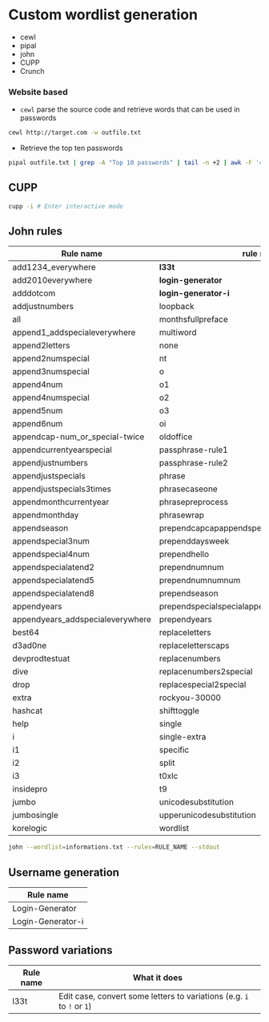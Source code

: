 # Custom wordlist generation

- cewl
- pipal
- john
- CUPP
- Crunch

### Website based

- `cewl` parse the source code and retrieve words that can be used in passwords
```bash
cewl http://target.com -w outfile.txt
```
- Retrieve the top ten passwords
```bash
pipal outfile.txt | grep -A "Top 10 passwords" | tail -n +2 | awk -F '=' '{print $1}' | tr 'A-Z' 'a-z' > top_10_passwords.txt
```

## CUPP
```bash
cupp -i # Enter interactive mode
```
## John rules

| Rule name | rule name |
| ---- | ---- |
| add1234_everywhere | **l33t** |
| add2010everywhere | **login-generator** |
| adddotcom | **login-generator-i** |
| addjustnumbers | loopback |
| all | monthsfullpreface |
| append1_addspecialeverywhere                    |multiword  |
| append2letters | none |
| append2numspecial | nt |
| append3numspecial | o |
| append4num | o1 |
| append4numspecial | o2 |
| append5num | o3 |
| append6num | oi |
| appendcap-num_or_special-twice         |         oldoffice  |
| appendcurrentyearspecial                    |    passphrase-rule1   |
| appendjustnumbers | passphrase-rule2 |
| appendjustspecials | phrase |
| appendjustspecials3times                         | phrasecaseone |
| appendmonthcurrentyear                           | phrasepreprocess |
| appendmonthday | phrasewrap |
| appendseason | prependcapcapappendspecial |
| appendspecial3num | prependdaysweek |
| appendspecial4num | prependhello |
| appendspecialatend2                           | prependnumnum |
| appendspecialatend5                      | prependnumnumnum |
| appendspecialatend8                              | prependseason |
| appendyears | prependspecialspecialappendnumbersnumbernumber |
| appendyears_addspecialeverywhere                 | prependyears |
| best64 | replaceletters |
| d3ad0ne | replaceletterscaps |
| devprodtestuat | replacenumbers |
| dive | replacenumbers2special |
| drop | replacespecial2special |
| extra | rockyou-30000 |
| hashcat | shifttoggle |
| help | single |
| i | single-extra |
| i1 | specific |
| i2 | split |
| i3 | t0xlc |
| insidepro | t9 |
| jumbo | unicodesubstitution |
| jumbosingle | upperunicodesubstitution |
| korelogic | wordlist |


```bash
john --wordlist=informations.txt --rules=RULE_NAME --stdout
```
## Username generation

| Rule name |
| ---- |
| Login-Generator |
| Login-Generator-i |
## Password variations

| Rule name | What it does |
| ---- | ---- |
| l33t | Edit case, convert some letters to variations (e.g. `i` to `!` or `1`) |

